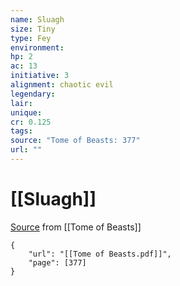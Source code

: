 ```yaml
---
name: Sluagh
size: Tiny
type: Fey
environment: 
hp: 2
ac: 13
initiative: 3
alignment: chaotic evil
legendary: 
lair: 
unique: 
cr: 0.125
tags: 
source: "Tome of Beasts: 377"
url: ""
---
```

# [[Sluagh]]

[Source](zotero://open-pdf/library/items/ULEQWHJM?page=377) from [[Tome of Beasts]]

```pdf
{
	"url": "[[Tome of Beasts.pdf]]",
	"page": [377]
}
```

